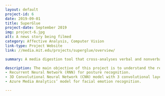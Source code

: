 ```yaml
---
layout: default
project-id: 6
date: 2019-09-01
title: SuperGlue
project-date: September 2019
img: project-6.jpg
alt: A news story being filmed
category: Affective Analysis, Computer Vision
link-type: Project Website
link: //media.mit.edu/projects/superglue/overview/

summary: A media digestion tool that cross-analyses verbal and nonverbal cues for presentation, analysis, and summarization broadcast news to explore the nature of news on different media outlets. We use this to organize material for presentation, analysis, and summarization. SuperGlue supports other news-related experiments.

description: The main objective of this project is to understand the relationship between content and presentation for any given scene and understand the emotive content of the same. We want to study the extent to which such presentation affects the audiences and see if we can extract the content from its packaging. Moreover, we want to investigate how the presentation of the same content differs from channel to channel. This analysis aimed to measure if such portrayals affect their audiences and contribute to the formation of potentially dangerous echo chambers. <br /> <br /> SuperGlue fuses multiple modalities to create a comprehensive model for the cross-analysis of body language, scene context, and other verbal and nonverbal cues to explore the nature of news on different media outlets. I spearheaded the body language analysis for this project. In this segment, we cross-examined hand gestures, facial expressions, and body posture of the newscaster as three dimensions of influence on the overall manner of demonstration. We discern what aspects of the presentation are the most important for user influence to determine if presentation bias overpowers the content. <br /> <br /> The model used fusion at the decision level for emotion analysis. It used OpenCV for the computer vision aspect and PyTorch for its principal architecture. The models used were
- Recurrent Neural Network (RNN) for posture recognition.
- 3D Convolutional Neural Network (CNN) model with 3 convolutional layers, a pooling layer, and two fully connected layers on image classification for hand gesture recognition.
- Azure Media Analytics’ model for facial emotion recognition.

---
```

